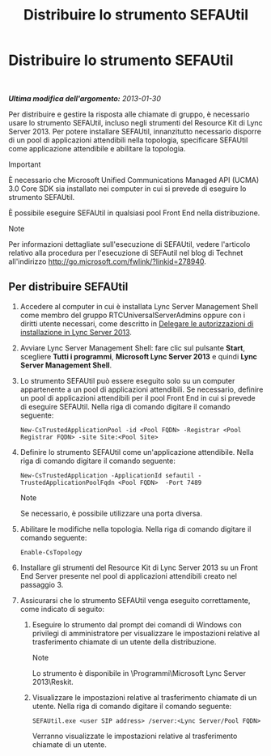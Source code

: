 ﻿---
title: Distribuire lo strumento SEFAUtil
TOCTitle: Distribuire lo strumento SEFAUtil
ms:assetid: fb556e50-88dd-4404-a3d5-be36f5ba41e6
ms:mtpsurl: https://technet.microsoft.com/it-it/library/JJ945659(v=OCS.15)
ms:contentKeyID: 52062489
ms.date: 08/24/2015
mtps_version: v=OCS.15
ms.translationtype: HT
---

# Distribuire lo strumento SEFAUtil

 

_**Ultima modifica dell'argomento:** 2013-01-30_

Per distribuire e gestire la risposta alle chiamate di gruppo, è necessario usare lo strumento SEFAUtil, incluso negli strumenti del Resource Kit di Lync Server 2013. Per potere installare SEFAUtil, innanzitutto necessario disporre di un pool di applicazioni attendibili nella topologia, specificare SEFAUtil come applicazione attendibile e abilitare la topologia.

> [!important]  
> È necessario che Microsoft Unified Communications Managed API (UCMA) 3.0 Core SDK sia installato nei computer in cui si prevede di eseguire lo strumento SEFAUtil.

È possibile eseguire SEFAUtil in qualsiasi pool Front End nella distribuzione.


> [!NOTE]
> Per informazioni dettagliate sull'esecuzione di SEFAUtil, vedere l'articolo relativo alla procedura per l'esecuzione di SEFAutil nel blog di Technet all'indirizzo <A class=uri href="http://go.microsoft.com/fwlink/?linkid=278940">http://go.microsoft.com/fwlink/?linkid=278940</A>.



## Per distribuire SEFAUtil

1.  Accedere al computer in cui è installata Lync Server Management Shell come membro del gruppo RTCUniversalServerAdmins oppure con i diritti utente necessari, come descritto in [Delegare le autorizzazioni di installazione in Lync Server 2013](lync-server-2013-delegate-setup-permissions.md).

2.  Avviare Lync Server Management Shell: fare clic sul pulsante **Start**, scegliere **Tutti i programmi**, **Microsoft Lync Server 2013** e quindi **Lync Server Management Shell**.

3.  Lo strumento SEFAUtil può essere eseguito solo su un computer appartenente a un pool di applicazioni attendibili. Se necessario, definire un pool di applicazioni attendibili per il pool Front End in cui si prevede di eseguire SEFAUtil. Nella riga di comando digitare il comando seguente:
    
        New-CsTrustedApplicationPool -id <Pool FQDN> -Registrar <Pool Registrar FQDN> -site Site:<Pool Site>

4.  Definire lo strumento SEFAUtil come un'applicazione attendibile. Nella riga di comando digitare il comando seguente:
    
        New-CsTrustedApplication -ApplicationId sefautil -TrustedApplicationPoolFqdn <Pool FQDN>  -Port 7489
    

    > [!NOTE]
    > Se necessario, è possibile utilizzare una porta diversa.



5.  Abilitare le modifiche nella topologia. Nella riga di comando digitare il comando seguente:
    
        Enable-CsTopology

6.  Installare gli strumenti del Resource Kit di Lync Server 2013 su un Front End Server presente nel pool di applicazioni attendibili creato nel passaggio 3.

7.  Assicurarsi che lo strumento SEFAUtil venga eseguito correttamente, come indicato di seguito:
    
    1.  Eseguire lo strumento dal prompt dei comandi di Windows con privilegi di amministratore per visualizzare le impostazioni relative al trasferimento chiamate di un utente della distribuzione.
        

        > [!NOTE]
        > Lo strumento è disponibile in \Programmi\Microsoft Lync Server 2013\Reskit.

    
    2.  Visualizzare le impostazioni relative al trasferimento chiamate di un utente. Nella riga di comando digitare il comando seguente:
        
            SEFAUtil.exe <user SIP address> /server:<Lync Server/Pool FQDN>
        
        Verranno visualizzate le impostazioni relative al trasferimento chiamate di un utente.

